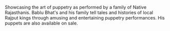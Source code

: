 Showcasing the art of puppetry as performed by a family of Native Rajasthanis. Bablu Bhat's and his family tell tales and histories of local Rajput kings through amusing and entertaining puppetry performances. His puppets are also available on sale.
